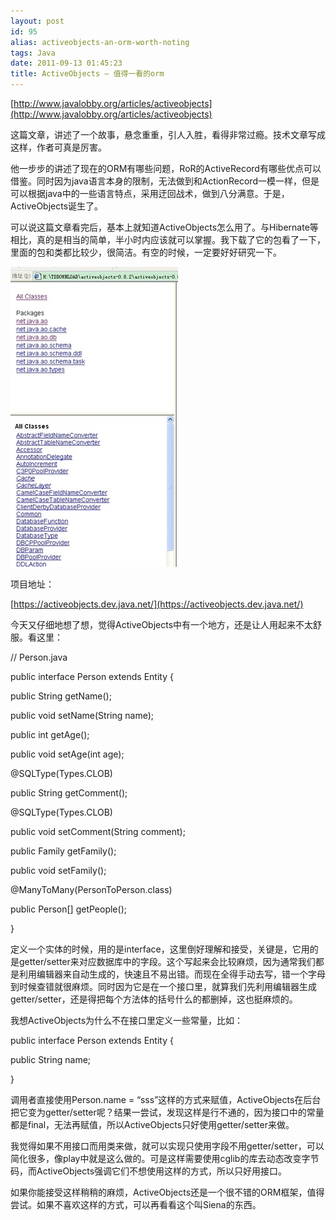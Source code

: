 ```yaml
---
layout: post
id: 95
alias: activeobjects-an-orm-worth-noting
tags: Java
date: 2011-09-13 01:45:23
title: ActiveObjects – 值得一看的orm
---
```


[http://www.javalobby.org/articles/activeobjects](http://www.javalobby.org/articles/activeobjects)

这篇文章，讲述了一个故事，悬念重重，引人入胜，看得非常过瘾。技术文章写成这样，作者可真是厉害。

他一步步的讲述了现在的ORM有哪些问题，RoR的ActiveRecord有哪些优点可以借鉴。同时因为java语言本身的限制，无法做到和ActionRecord一模一样，但是可以根据java中的一些语言特点，采用迂回战术，做到八分满意。于是，ActiveObjects诞生了。

可以说这篇文章看完后，基本上就知道ActiveObjects怎么用了。与Hibernate等相比，真的是相当的简单，半小时内应该就可以掌握。我下载了它的包看了一下，里面的包和类都比较少，很简洁。有空的时候，一定要好好研究一下。<span id="more-95"></span>

[![image](/user_images/95-1.jpg "image")](/user_images/95-1.jpg)

项目地址：

[https://activeobjects.dev.java.net/](https://activeobjects.dev.java.net/)

今天又仔细地想了想，觉得ActiveObjects中有一个地方，还是让人用起来不太舒服。看这里：

// Person.java

public interface Person extends Entity {

public String getName();

public void setName(String name);

public int getAge();

public void setAge(int age);

@SQLType(Types.CLOB)

public String getComment();

@SQLType(Types.CLOB)

public void setComment(String comment);

public Family getFamily();

public void setFamily();

@ManyToMany(PersonToPerson.class)

public Person[] getPeople();

}

定义一个实体的时候，用的是interface，这里倒好理解和接受，关键是，它用的是getter/setter来对应数据库中的字段。这个写起来会比较麻烦，因为通常我们都是利用编辑器来自动生成的，快速且不易出错。而现在全得手动去写，错一个字母到时候查错就很麻烦。同时因为它是在一个接口里，就算我们先利用编辑器生成getter/setter，还是得把每个方法体的括号什么的都删掉，这也挺麻烦的。

我想ActiveObjects为什么不在接口里定义一些常量，比如：

public interface Person extends Entity {

public String name;

}

调用者直接使用Person.name = &#8220;sss&#8221;这样的方式来赋值，ActiveObjects在后台把它变为getter/setter呢？结果一尝试，发现这样是行不通的，因为接口中的常量都是final，无法再赋值，所以ActiveObjects只好使用getter/setter来做。

我觉得如果不用接口而用类来做，就可以实现只使用字段不用getter/setter，可以简化很多，像play中就是这么做的。可是这样需要使用cglib的库去动态改变字节码，而ActiveObjects强调它们不想使用这样的方式，所以只好用接口。

如果你能接受这样稍稍的麻烦，ActiveObjects还是一个很不错的ORM框架，值得尝试。如果不喜欢这样的方式，可以再看看这个叫Siena的东西。
